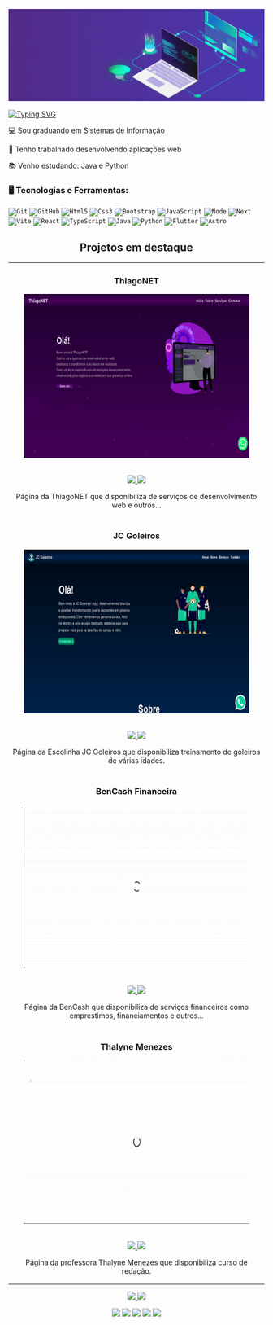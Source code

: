 <!--Primeira GIF -->
![alt text](https://github.com/TNthiagonet/TNthiagonet/blob/main/developer_rede.gif?raw=true)
<!--Texto de apresentação animado -->
<a href="https://git.io/typing-svg"><img src="https://readme-typing-svg.herokuapp.com?font=Fira+Code&size=18&duration=4000&pause=2000&multiline=true&width=435&lines=Ol%C3%A1!+eu+sou+o+Thiago;muitos+me+conhecem+como+ThiagoNET;...;..." alt="Typing SVG" /></a>
<p align="left">💻 Sou graduando em Sistemas de Informação </p> 
<p align="left">💼 Tenho trabalhado desenvolvendo aplicações web </p>  
<p align="left">📚 Venho estudando: Java e Python </p>  

### 🖥️ Tecnologias e Ferramentas: 
<!-- <img width="200px" align="right" src="https://github.com/TNthiagonet/ThiagoNET/blob/master/src/animations/icones/Home.json"> -->
<code><img width="40px" src="https://cdn.jsdelivr.net/gh/devicons/devicon/icons/git/git-original.svg" title = "Git"/></code>
<code><img width="40px" src="https://cdn.jsdelivr.net/gh/devicons/devicon/icons/github/github-original.svg" title = "GitHub"/></code>
<code><img width="40px" src="https://cdn.jsdelivr.net/gh/devicons/devicon/icons/html5/html5-original-wordmark.svg" title = "Html5"/></code>
<code><img width="40px" src="https://cdn.jsdelivr.net/gh/devicons/devicon/icons/css3/css3-original-wordmark.svg" title = "Css3"/></code>
<code><img width="40px" src="https://cdn.jsdelivr.net/gh/devicons/devicon/icons/bootstrap/bootstrap-original-wordmark.svg" title = "Bootstrap"/></code>
<code><img width="40px" src="https://cdn.jsdelivr.net/gh/devicons/devicon/icons/javascript/javascript-original.svg" title = "JavaScript"/></code>
<code><img width="40px" src="https://cdn.jsdelivr.net/gh/devicons/devicon/icons/nodejs/nodejs-original.svg" title = "Node"/></code>
<code><img width="40px" src="https://cdn.jsdelivr.net/gh/devicons/devicon/icons/nextjs/nextjs-original.svg" title = "Next"/></code>
<code><img width="40px" src="https://cdn.jsdelivr.net/gh/devicons/devicon/icons/vite/vite-original.svg" title = "Vite"/></code>
<code><img width="40px" src="https://cdn.jsdelivr.net/gh/devicons/devicon/icons/react/react-original.svg" title = "React"/></code>
<code><img width="40px" src="https://cdn.jsdelivr.net/gh/devicons/devicon/icons/typescript/typescript-original.svg" title = "TypeScript"/></code>
<code><img width="40px" src="https://cdn.jsdelivr.net/gh/devicons/devicon/icons/java/java-original.svg" title = "Java"/></code>
<code><img width="40px" src="https://cdn.jsdelivr.net/gh/devicons/devicon/icons/python/python-original.svg" title = "Python"/></code>
<code><img width="40px" src="https://cdn.jsdelivr.net/gh/devicons/devicon/icons/flutter/flutter-original.svg" title = "Flutter"/></code>
<code><img width="40px" src="https://cdn.jsdelivr.net/gh/devicons/devicon/icons/astro/astro-original.svg" title = "Astro"/></code>


<!--Sesão de Projetos -->
<h2 align="center">Projetos em destaque </h2>
<div align="center">
<table>
  <tr>
<td width="50%">
<h3 align="center" color="white">ThiagoNET</h2>
<div align="center" >  
<a href='https://thiagonet.com/' target="_blank">
<img src="https://github.com/TNthiagonet/TNthiagonet/blob/main/ThiagoNET.gif" alt="ThiagoNET" height="322px" width="444px" />
</a>
<br>
<br>
<p>
<a href="https://github.com/TNthiagonet/ThiagoNET" target="_blank">
<img src="https://img.shields.io/badge/Code-lightgrey?style=for-the-badge&logo=github"/>
</a>  
<a href="https://thiagonet.com" target="_blank">
<img src="https://img.shields.io/badge/-website-green?style=for-the-badge&color=1E90FF"/>
</a>
</p>
<p>Página da ThiagoNET que disponibiliza de serviços de desenvolvimento web e outros...</p>
</div>
</td>
  <tr>
<td width="50%">
<h3 align="center" color="white">JC Goleiros</h2>
<div align="center" >  
<a href='https://jcgoleiros.netlify.app' target="_blank">
<img src="https://github.com/TNthiagonet/TNthiagonet/blob/main/JCGoleiros.gif" alt="JC Goleiros" height="322px" width="444px" />
</a>
<br>
<br>
<p>
<a href="https://github.com/TNthiagonet/JC_Goleiros/" target="_blank">
<img src="https://img.shields.io/badge/Code-lightgrey?style=for-the-badge&logo=github"/>
</a>  
<a href="https://jcgoleiros.netlify.app" target="_blank">
<img src="https://img.shields.io/badge/-website-green?style=for-the-badge&color=1E90FF"/>
</a>
</p>
<p>Página da Escolinha JC Goleiros que disponibiliza treinamento de goleiros de várias idades.</p>
</div>
</td>
  <tr>
<td width="50%">
<h3 align="center" color="white">BenCash Financeira</h2>
<div align="center" >  
<a href='https://bencash.com.br/' target="_blank">
<img src="https://github.com/TNthiagonet/TNthiagonet/blob/main/BenCash.gif" alt="BenCash" height="322px" width="444px" />
</a>
<br>
<br>
<p>
<a href="https://github.com/TNthiagonet/BenCashFinanceira/" target="_blank">
<img src="https://img.shields.io/badge/Code-lightgrey?style=for-the-badge&logo=github"/>
</a>  
<a href="https://bencash.com.br/" target="_blank">
<img src="https://img.shields.io/badge/-website-green?style=for-the-badge&color=1E90FF"/>
</a>
</p>
<p>Página da BenCash que disponibiliza de serviços financeiros como emprestimos, financiamentos e outros...</p>
</div>
</td>
  <tr>
<td width="50%">
<h3 align="center" color="white">Thalyne Menezes</h2>
<div align="center" >  
<a href='https://thalynemenezes.com.br' target="_blank">
<img src="https://github.com/TNthiagonet/TNthiagonet/blob/main/ThalyneMenezes.gif" alt="Thalyne Menezes" height="322px" width="444px" />
</a>
<br>
<br>
<p>
<a href="https://github.com/TNthiagonet/ThalyneMenezes/" target="_blank">
<img src="https://img.shields.io/badge/Code-lightgrey?style=for-the-badge&logo=github"/>
</a>  
<a href="https://thalynemenezes.com.br" target="_blank">
<img src="https://img.shields.io/badge/-website-green?style=for-the-badge&color=1E90FF"/>
</a>
</p>
<p>Página da professora Thalyne Menezes que disponibiliza curso de redação.</p>
</div>
</td>
</table>

</div>
   
<!--Status GitHub -->
<div align="center">
  <a href="https://github.com/TNthiagonet">
  <img height="160em" src="https://github-readme-stats.vercel.app/api?username=TNthiagonet&show_icons=true&theme=tokyonight&include_all_commits=true&count_private=true"/>
  <img height="160em" src="https://github-readme-stats.vercel.app/api/top-langs/?username=TNthiagonet&layout=compact&langs_count=7&theme=tokyonight"/>
</div>
<!--Redes -->
<p align="center">
<a href="https://twitter.com/thiagobrunomc"><img src="https://img.shields.io/badge/Twitter(X)-1E90FF?&style=for-the-badge&logo=twitter&logoColor=white" height=25></a>
<a href="https://www.instagram.com/thiagocavaco/"><img src="https://img.shields.io/badge/Instagram-FF7F50?style=for-the-badge&logo=instagram&logoColor=white" height=25></a>
<a href="https://www.linkedin.com/in/thiagonet/"><img src="https://img.shields.io/badge/Linkedin-4169E1?style=for-the-badge&logo=linkedin&logoColor=white" height=25></a>
<a href="https://www.youtube.com/channel/UCC-gXxeR4qdsmkwQDjxCmIg"><img src="https://img.shields.io/badge/YouTube-FF0000?style=for-the-badge&logo=youtube&logoColor=white" height=25></a>
<a href="https://zn11f-my.sharepoint.com/:b:/g/personal/thiago_zn11f_onmicrosoft_com/EUxP-fM3umlGuhSP2OkPcNAB27RbvarZ-OF5OT3RXHFIew?e=y3kCpn"><img src="https://img.shields.io/badge/Curriculo-8A2BE2?style=for-the-badge&logo=adobe&logoColor=white" height=25></a>
</p>
